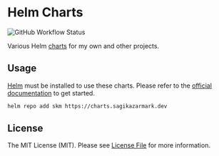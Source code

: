 # Helm Charts

![GitHub Workflow Status](https://img.shields.io/github/workflow/status/sagikazarmark/helm-charts/Release?style=flat-square)

Various Helm [charts](https://helm.sh/docs/topics/charts/) for my own and other projects.


## Usage

[Helm](https://helm.sh) must be installed to use these charts.
Please refer to the [official documentation](https://helm.sh/docs/intro/install/) to get started.

```bash
helm repo add skm https://charts.sagikazarmark.dev
```


## License

The MIT License (MIT). Please see [License File](LICENSE) for more information.
